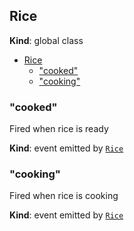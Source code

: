 <a name="Rice"></a>
## Rice
**Kind**: global class  

* [Rice](#Rice)
  * ["cooked"](#Rice#event_cooked)
  * ["cooking"](#Rice#event_cooking)

<a name="Rice#event_cooked"></a>
### "cooked"
Fired when rice is ready

**Kind**: event emitted by <code>[Rice](#Rice)</code>  
<a name="Rice#event_cooking"></a>
### "cooking"
Fired when rice is cooking

**Kind**: event emitted by <code>[Rice](#Rice)</code>  
